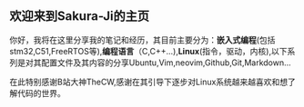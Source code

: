 ## 欢迎来到Sakura-Ji的主页

你好，我将在这里分享我的笔记和经历，其目前主要分为：**嵌入式编程**(包括stm32,C51,FreeRTOS等),**编程语言**（C,C++...),**Linux**(指令，驱动，内核),以下系列是对其配置文件及其内容的分享Ubuntu,Vim,neovim,Github,Git,Markdown...

在此特别感谢B站大神TheCW,感谢在其引导下逐步对Linux系统越来越喜欢和想了解代码的世界。


